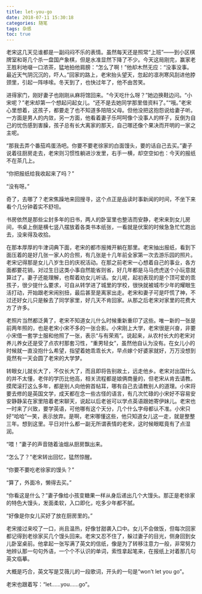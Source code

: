 ```yaml
---
title: let-you-go
date: 2018-07-11 15:30:18
categories: 随笔
tags: 杂感
toc: true
---
```

 老宋这几天见谁都是一副闷闷不乐的表情。虽然每天还是照常“上班”——到小区棋牌室和哥几个杀一盘国产象棋，但是水准显然下降了不少。今天这局刚完，赢家老王胜利地啜一口浓茶，猛地拍他肩膀：“怎么了啊！”他却木然无应：“没事没事。最近天气阴沉沉的，吓人。”回家的路上，老宋抬头望天，忽起的凛冽寒风刮进他脖颈里，引起一阵哆嗦。冬天到了，也快过年了，他不由苦笑。

进得家门，刚好妻子也刚刚从麻将馆回来。“今天吃什么呀？”她边换鞋边问。“小宋呢？”老宋却第一个想起问起女儿。“还不是去她同学那里借资料了。”“哦。”老宋心里想着，这孩子，都要走了也不知道多陪陪父母。但他没把这抱怨说给妻子听。一方面是男人的内敛，另一方面，他看着妻子乐呵呵像个没事人的样子，反倒为自己的忧伤感到害臊，孩子总有长大离家的那天，自己哪还像个果决而开明的一家之主呢。

“那我去弄个番茄鸡蛋汤吧。你要不要老徐家的白面馒头，要的话自己去买。”妻子说着往厨房走去，老宋则习惯性躺进沙发里，右手一横，却空空如也：今天的报纸不在茶几上。

“你把报纸给我收起来了吗？”

“没有呀。”

奇了，去哪了？老宋焦躁地来回搜寻，这个点正是品读时事新闻的时间，不坐下来看个几分钟着实不舒坦。

书房依然是那些尘封多年的旧书，两人的卧室里也整洁而安静，老宋来到女儿房间，书桌上倒是横七竖八摆放着各类书本纸张，一看就是伏案的时候急急忙忙跑出去，没来得及收拾。

在那本厚厚的牛津词典下面，老宋的都市报摊开躺在那里。老宋抽出报纸，看到下面压着的是好几张一家人的合照，有几张是十几年前全家第一次去游乐园的照片。老宋记得那是女儿八岁生日的庆祝活动。在那之前老宋一心想着自己的事业，各方面都要花销，对过生日这类小事自然能省则省，好几年都是马马虎虎送个小玩意就算过了。妻子还能理解，也帮着劝女儿听话。女儿呢，起初表现的是个顶可爱的乖孩子，很少提什么要求，可自从转学进了城里的学校，很快就被城市少年的耀眼生活打动，开始跟老宋闹别扭，最后甚至是离家出走。老宋和妻子可是吓慌了神，不过还好女儿只是躲去了同学家里，好几天不肯回家。从那之后老宋对家里的花费大方了许多。

老照片当然都泛黄了，老宋不知道女儿什么时候重新重印了这些。唯一新的一张是前两年照的，也是老宋小宋不多的一张合影。小宋刚上大学，老宋很是兴奋，非要小宋借一套学士服和他照了一张，表示“与有荣焉”。说起来，从农村长大的老宋对养儿养女还是受了点农村那套习性，“重男轻女”，虽然他自认为没有。在女儿小的时候就一直没抱什么希望，指望着她乖乖长大，早点嫁个好婆家就好，万万没想到竟然有一天会圆了老宋的大学梦。

转眼女儿就长大了，不仅长大了，而且即将告别故土，远走他乡。老宋对出国什么的并不太懂，老伴的学历比他高，相关流程都是娘俩商量的，但老宋从肯去请教。摸爬滚打这么多年，都是别人向他俯首帖耳，哪有自己去请教别人的道理。小宋将要去修的是英国文学，成天都在念一些古怪的语言，有几次忙碌的小宋好不容易安安静静呆在家里陪着老宋聊天，说起以后老爸可以学点英语跟她寄伊妹儿。老宋也一时来了兴致，要学英语，可他哪有这个天分，几个什么字母都认不准。小宋只好“哈哈”一笑，表示放弃。是啊，老宋哪懂这些，他只知道女儿这一走，就是整整三年。想到这里。平日对什么都一副无所谓表情的老宋，这时候眼眶竟有了点湿润。

“喂！”妻子的声音随着油烟从厨房飘出来。

“怎么了？”老宋转出回忆，猛然惊醒。

“你要不要吃老徐家的馒头？”

“算了，外面冷，懒得去买。”

“你看这是什么？”妻子像给小孩变糖果一样从身后递出几个大馒头。那正是老徐家的特色大馒头，发面柔软，入口即化，吃多少年都不腻。

“好像是你女儿买好了放在厨房里的。”

老宋接过来咬了一口，尚且温热，好像甘甜袭入口中。女儿不会做饭，但每次回家都记得到老徐家买几个馒头回来。老宋又忍不住了，躲过妻子的目光，侧身回到女儿卧室桌前。他拿起一张写满了英文的信纸，像是为了转移注意力一般，非常努力地辨认那一句句外语，一个个不认识的单词，索性拿起笔来，在报纸上对着那几句英文临摹。

大概是巧合，英文写是艾薇儿的一段歌词，开头的一句是“won’t let you go”。

老宋也跟着写：“let……you……go”。






